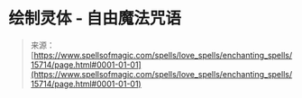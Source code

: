 <!--yml

category: 未分类

date: 2024-06-12 18:55:14

-->

# 绘制灵体 - 自由魔法咒语

> 来源：[https://www.spellsofmagic.com/spells/love_spells/enchanting_spells/15714/page.html#0001-01-01](https://www.spellsofmagic.com/spells/love_spells/enchanting_spells/15714/page.html#0001-01-01)
